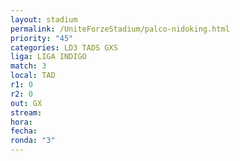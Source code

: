 ```yaml
---
layout: stadium
permalink: /UniteForzeStadium/palco-nidoking.html
priority: "45"
categories: LD3 TADS GXS
liga: LIGA INDIGO
match: 3
local: TAD
r1: 0
r2: 0
out: GX
stream: 
hora: 
fecha: 
ronda: "3"
---
```

